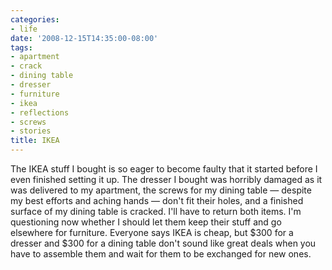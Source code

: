 ```yaml
---
categories:
- life
date: '2008-12-15T14:35:00-08:00'
tags:
- apartment
- crack
- dining table
- dresser
- furniture
- ikea
- reflections
- screws
- stories
title: IKEA
---
```


The IKEA stuff I bought is so eager to become faulty that it started before I even finished setting it up. The dresser I bought was horribly damaged as it was delivered to my apartment, the screws for my dining table &mdash; despite my best efforts and aching hands &mdash; don't fit their holes, and a finished surface of my dining table is cracked. I'll have to return both items. I'm questioning now whether I should let them keep their stuff and go elsewhere for furniture. Everyone says IKEA is cheap, but $300 for a dresser and $300 for a dining table don't sound like great deals when you have to assemble them and wait for them to be exchanged for new ones.
